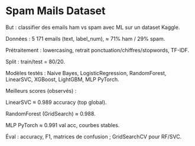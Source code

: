 ﻿# Spam Mails Dataset

But : classifier des emails ham vs spam avec ML sur un dataset Kaggle.

Données : 5 171 emails (text, label_num), ≈ 71% ham / 29% spam.

Prétraitement : lowercasing, retrait ponctuation/chiffres/stopwords, TF-IDF.

Split : train/test = 80/20.

Modèles testés : Naive Bayes, LogisticRegression, RandomForest, LinearSVC, XGBoost, LightGBM, MLP PyTorch.

Meilleurs scores (observés) :

LinearSVC ≈ 0.989 accuracy (top global).

RandomForest (GridSearch) ≈ 0.988.

MLP PyTorch ≈ 0.991 val acc, courbes stables.

Éval : accuracy, F1, matrices de confusion ; GridSearchCV pour RF/SVC.

